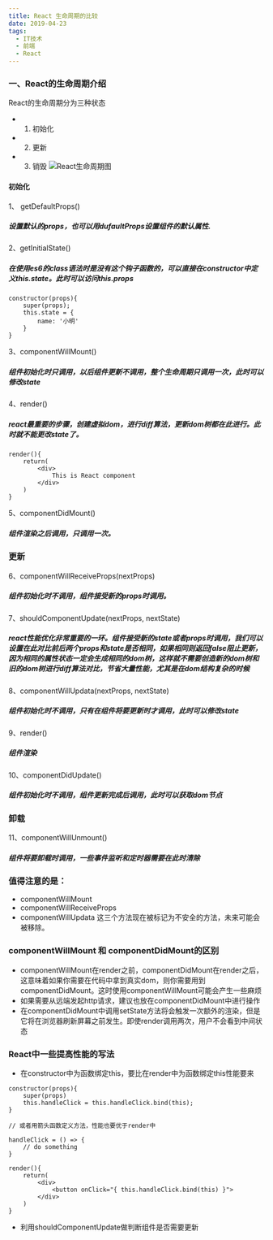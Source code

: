 ```yaml
---
title: React 生命周期的比较
date: 2019-04-23
tags:
  - IT技术
  - 前端
  - React
---
```


### 一、React的生命周期介绍
React的生命周期分为三种状态
- 1. 初始化
- 2. 更新
- 3. 销毁
![React生命周期图](https://images2015.cnblogs.com/blog/588767/201612/588767-20161205190022429-1074951616.jpg)

#### 初始化
1、 getDefaultProps()
##### 设置默认的props，也可以用dufaultProps设置组件的默认属性.

2、getInitialState()
#####  在使用es6的class语法时是没有这个钩子函数的，可以直接在constructor中定义this.state。此时可以访问this.props
```
constructor(props){
    super(props);
    this.state = {
        name: '小明' 
    }
}
```

3、componentWillMount()
##### 组件初始化时只调用，以后组件更新不调用，整个生命周期只调用一次，此时可以修改state

4、render()
##### react最重要的步骤，创建虚拟dom，进行diff算法，更新dom树都在此进行。此时就不能更改state了。
```
render(){
    return(
        <div>
            This is React component
        </div>
    )
}
```

5、componentDidMount()
##### 组件渲染之后调用，只调用一次。

### 更新
6、componentWillReceiveProps(nextProps)
##### 组件初始化时不调用，组件接受新的props时调用。

7、shouldComponentUpdate(nextProps, nextState)
##### react性能优化非常重要的一环。组件接受新的state或者props时调用，我们可以设置在此对比前后两个props和state是否相同，如果相同则返回false阻止更新，因为相同的属性状态一定会生成相同的dom树，这样就不需要创造新的dom树和旧的dom树进行diff算法对比，节省大量性能，尤其是在dom结构复杂的时候

8、componentWillUpdata(nextProps, nextState)
##### 组件初始化时不调用，只有在组件将要更新时才调用，此时可以修改state

9、render()
##### 组件渲染

10、componentDidUpdate()
##### 组件初始化时不调用，组件更新完成后调用，此时可以获取dom节点

### 卸载
11、componentWillUnmount()
##### 组件将要卸载时调用，一些事件监听和定时器需要在此时清除

### 值得注意的是：
- componentWillMount
- componentWillReceiveProps
- componentWillUpdata
这三个方法现在被标记为不安全的方法，未来可能会被移除。

### componentWillMount 和 componentDidMount的区别
- componentWillMount在render之前，componentDidMount在render之后，这意味着如果你需要在代码中拿到真实dom，则你需要用到componentDidMount。这时使用componentWillMount可能会产生一些麻烦
- 如果需要从远端发起http请求，建议也放在componentDidMount中进行操作
- 在componentDidMount中调用setState方法将会触发一次额外的渲染，但是它将在浏览器刷新屏幕之前发生。即使render调用两次，用户不会看到中间状态

### React中一些提高性能的写法
- 在constructor中为函数绑定this，要比在render中为函数绑定this性能要来
```
constructor(props){
    super(props)
    this.handleClick = this.handleClick.bind(this);
}

// 或者用箭头函数定义方法，性能也要优于render中

handleClick = () => {
    // do something
}

render(){
    return(
        <div>
            <button onClick="{ this.handleClick.bind(this) }">
        </div>
    )
}

```
- 利用shouldComponentUpdate做判断组件是否需要更新


